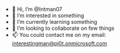 - 👋 Hi, I’m @Intman07
- 👀 I’m interested in something
- 🌱 I’m currently learning something
- 💞️ I’m looking to collaborate on few things
- 📫 You could contact me on my email: interestingman@pj0t.onmicrosoft.com

<!---
Intman07/Intman07 is a ✨ special ✨ repository because its `README.md` (this file) appears on your GitHub profile.
You can click the Preview link to take a look at your changes.
--->
